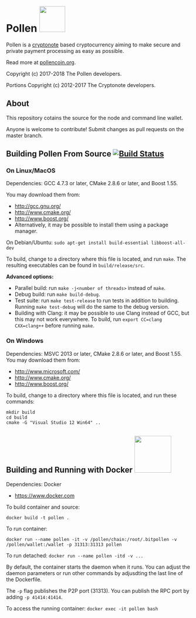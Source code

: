 # Pollen <img src="http://pollencoin.org/img/hivecoin.png" width="70">
Pollen is a [cryptonote](https://cryptonote.org/) based cryptocurrency aiming to make secure and private payment processing as easy as possible.

Read more at [pollencoin.org](pollencoin.org).

Copyright (c) 2017-2018 The Pollen developers.

Portions Copyright (c) 2012-2017 The Cryptonote developers.

## About

This repository cotains the source for the node and command line wallet. 

Anyone is welcome to contribute!  Submit changes as pull requests on the master branch.

## Building Pollen From Source [![Build Status](https://travis-ci.org/pollen-coin/pollen.svg?branch=master)](https://travis-ci.org/pollen-coin/pollen)

### On Linux/MacOS

Dependencies: GCC 4.7.3 or later, CMake 2.8.6 or later, and Boost 1.55.

You may download them from:

* http://gcc.gnu.org/
* http://www.cmake.org/
* http://www.boost.org/
* Alternatively, it may be possible to install them using a package manager.

On Debian/Ubuntu:
`sudo apt-get install build-essential libboost-all-dev`

To build, change to a directory where this file is located, and run `make`. The resulting executables can be found in `build/release/src`.

**Advanced options:**

* Parallel build: run `make -j<number of threads>` instead of `make`.
* Debug build: run `make build-debug`.
* Test suite: run `make test-release` to run tests in addition to building. Running `make test-debug` will do the same to the debug version.
* Building with Clang: it may be possible to use Clang instead of GCC, but this may not work everywhere. To build, run `export CC=clang CXX=clang++` before running `make`.

### On Windows
Dependencies: MSVC 2013 or later, CMake 2.8.6 or later, and Boost 1.55. You may download them from:

* http://www.microsoft.com/
* http://www.cmake.org/
* http://www.boost.org/

To build, change to a directory where this file is located, and run these commands: 
```
mkdir build
cd build
cmake -G "Visual Studio 12 Win64" ..
```

## Building and Running with Docker <img src="https://www.docker.com/sites/default/files/mono_horizontal_large.png" width="100"> 

Dependencies: Docker

* https://www.docker.com

To build container and source:

`docker build -t pollen .`

To run container:

`docker run --name pollen -it -v /pollen/chain:/root/.bitpollen -v /pollen/wallet:/wallet -p 31313:31313 pollen`

To run detached: `docker run --name pollen -itd -v ...`

By default, the container starts the daemon when it runs.  You can adjust the daemon parameters or run other commands by adjusdting the last line of the Dockerfile.

The `-p` flag publishes the P2P port (31313).  You can publish the RPC port by adding `-p 41414:41414`.

To access the running container:
`docker exec -it pollen bash`
